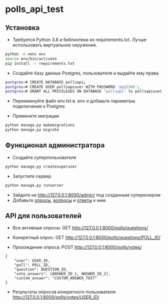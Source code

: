 # polls_api_test
## Установка

- Требуется Python 3.8 и библиотеки из requirements.txt. Лучше использовать виртуальное окружение.
```bash
python -m venv env
source env/bin/activate
pip install -r requirements.txt
```

- Создайте базу данных Postgres, пользователя и выдайте ему права

```bash
postgres=# CREATE DATABASE pollsapi;
postgres=# CREATE USER pollsapiuser WITH PASSWORD 'pg12345';
postgres=# GRANT ALL PRIVILEGES ON DATABASE "pollsapi" to pollsapiuser;
```

- Переименуйте файл env.txt в .env и добавьте параметры подключения к Postgres

- Примените миграции
```bash
python manage.py makemigrations
python manage.py migrate
```
## Функционал администратора
- Создайте суперпользователя
```bash
python manage.py createsuperuser
```
- Запустите сервер
```bash
python manage.py runserver
```
- Зайдите на http://127.0.0.1:8000/admin/ под созданным суперюзером
- Добавьте [опросы](http://127.0.0.1:8000/admin/polls/poll/), [вопросы](http://127.0.0.1:8000/admin/polls/question/) и [ответы](http://127.0.0.1:8000/admin/polls/answer/) к ним.

## API для пользователей
- Все активные опросы:
 GET http://127.0.0.1:8000/polls/questions/
 
- Конкретный опрос:
 GET http://127.0.0.1:8000/polls/questions/POLL_ID/

- Прохождение опроса:
POST http://127.0.0.1:8000/polls/votes/
```
{
    "user": USER_ID,
    "poll": POLL_ID,
    "question": QUESTION_ID,
    "vote_answers": [ANSWER_ID_1, ANSWER_ID_2], 
    "custom_answer": "CUSTOM_ANSWER_TEXT"
}
```
- Результаты опросов конкретного пользователя:
http://127.0.0.1:8000/polls/votes/USER_ID/


  